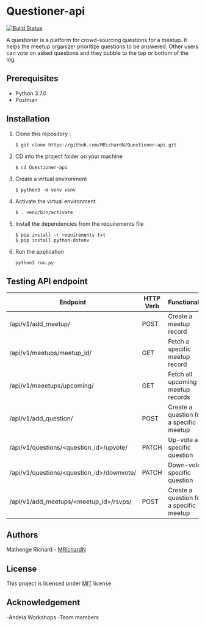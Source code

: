 # Questioner-api
[![Build Status](https://travis-ci.com/MRichardN/Questioner-api.svg?branch=develop)](https://travis-ci.com/MRichardN/Questioner-api)

A questioner is a platform for crowd-sourcing questions for a meetup. It helps the meetup organizer prioritize  questions to be answered. Other users can vote on asked questions and they bubble to the top  or bottom of the log.

## Prerequisites
- Python 3.7.0 
- Postman


## Installation
1. Clone this repository :

	```
    $ git clone https://github.com/MRichardN/Questioner-api.git
    ```

2. CD into the project folder on your machine

	```
    $ cd Questioner-api
    ```

3. Create a virtual environment

    ```
    $ python3 -m venv venv
    ```

4. Activate the virtual environment

	```
    $ . venv/bin/activate
    ```

5. Install the dependencies from the requirements file

	```
    $ pip install -r requirements.txt
    $ pip install python-dotenv
    ```

6. Run the application

    ```
    python3 run.py
    ```

## Testing API endpoint

| Endpoint                             | HTTP Verb   | Functionality           |
| ------------------------------------ | ----------- | ----------------------- |    
| /api/v1/add_meetup/                  | POST        | Create a meetup record       |
| /api/v1/meetups/meetup_id/           | GET         | Fetch a specific meetup record |
| /api/v1/meeetups/upcoming/           | GET         | Fetch all upcoming meetup records       |
| /api/v1/add_question/                | POST        | Create a question for a specific meetup   |
| /api/v1/questions/<question_id>/upvote/| PATCH       | Up-vote a specific question       |
| /api/v1/questions/<question_id>/downvote/| PATCH       | Down-vote a specific question       |
| /api/v1/add_meetups/<meetup_id>/rsvps/   | POST        | Create a question for a specific meetup   |

## Authors
Mathenge Richard - [MRichardN](https://github.com/MRichardN)

## License
This project is licensed under [MIT](https://github.com/MRichardN/Questioner-api/blob/master/LICENSE) license.

## Acknowledgement
-Andela Workshops
-Team members